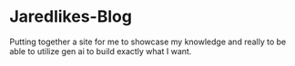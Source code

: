 # Jaredlikes-Blog
Putting together a site for me to showcase my knowledge and really to be able to utilize gen ai to build exactly what I want.
